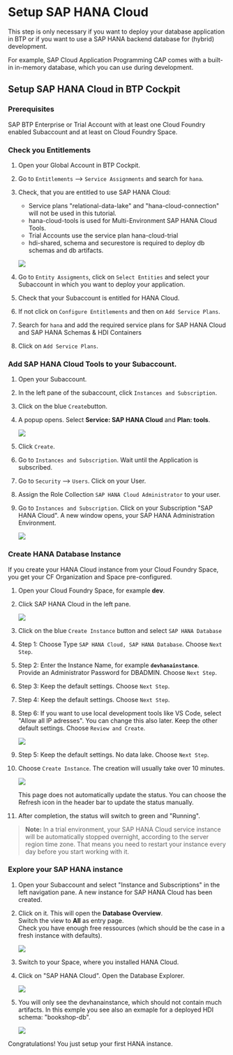 # Setup SAP HANA Cloud 

This step is only necessary if you want to deploy your database application in BTP or if you want to use a SAP HANA backend database for (hybrid) development.

For example, SAP Cloud Application Programming CAP comes with a built-in in-memory database, which you can use during development.


## Setup SAP HANA Cloud in BTP Cockpit

### Prerequisites

SAP BTP Enterprise or Trial Account with at least one Cloud Foundry enabled Subaccount and at least on Cloud Foundry Space.

### Check you Entitlements

1. Open your Global Account in BTP Cockpit.

2. Go to `Entitlements` --> `Service Assignments` and search for `hana`.

3. Check, that you are entitled to use SAP HANA Cloud: 

   - Service plans "relational-data-lake" and "hana-cloud-connection" will not be used in this tutorial.
   - hana-cloud-tools is used for Multi-Environment SAP HANA Cloud Tools.
   - Trial Accounts use the service plan hana-cloud-trial
   - hdi-shared, schema and securestore is required to deploy db schemas and db artifacts.

   ![](images/hdbsetup/0_hanasetup_1_entitlements.png)

4. Go to `Entity Assigments`, click on `Select Entities` and select your Subaccount in which you want to deploy your application.

5. Check that your Subaccount is entitled for HANA Cloud. 

6. If not click on `Configure Entitlements` and then on `Add Service Plans`. 
   
7. Search for `hana` and add the required service plans for SAP HANA Cloud and SAP HANA Schemas & HDI Containers

8. Click on `Add Service Plans`.



### Add SAP HANA Cloud Tools to your Subaccount.

1. Open your Subaccount.

2. In the left pane of the subaccount, click `Instances and Subscription`.
   
3. Click on the blue `Create`button.

4. A popup opens. Select **Service: SAP HANA Cloud** and **Plan: tools**.

   ![](images/hdbsetup/0_hanasetup_2_tools.png)

5. Click `Create`.

6. Go to `Instances and Subscription`. Wait until the Application is subscribed.

7. Go to `Security` --> `Users`. Click on your User.

8. Assign the Role Collection `SAP HANA Cloud Administrator` to your user.

9. Go to `Instances and Subscription`. Click on your Subscription "SAP HANA Cloud". A new window opens, your SAP HANA Administration Environment.

   ![](images/hdbsetup/3_hana_admin.png)



### Create HANA Database Instance

If you create your HANA Cloud instance from your Cloud Foundry Space, you get your CF Organization and Space pre-configured.

1. Open your Cloud Foundry Space, for example **dev**. 

2. Click SAP HANA Cloud in the left pane.

   ![](images/hdbsetup/0_hanasetup_4_createinst.png)

2. Click on the blue `Create Instance` button and select `SAP HANA Database`

3. Step 1: Choose Type `SAP HANA Cloud, SAP HANA Database`. Choose `Next Step`.

4. Step 2: Enter the Instance Name, for example **`devhanainstance`**. <br>
   Provide an Administrator Password for DBADMIN. Choose `Next Step`.

5. Step 3: Keep the default settings. Choose `Next Step`.

6. Step 4: Keep the default settings. Choose `Next Step`.

7. Step 6: If you want to use local development tools like VS Code, select "Allow all IP adresses". You can change this also later. Keep the other default settings. Choose `Review and Create`.

   ![](images/hdbsetup/0_hanasetup_5_step5.png)

8. Step 5: Keep the default settings. No data lake. Choose `Next Step`.

9. Choose `Create Instance`. The creation will usually take over 10 minutes. 

   ![](images/hdbsetup/0_hanasetup_6_creating.png)

   This page does not automatically update the status. You can choose the Refresh icon in the header bar to update the status manually.

10. After completion, the status will switch to green and "Running".


> **Note:** In a trial environment, your SAP HANA Cloud service instance will be automatically stopped overnight, according to the server region time zone. That means you need to restart your instance every day before you start working with it.


### Explore your SAP HANA instance

1. Open your Subaccount and select "Instance and Subscriptions" in the left navigation pane. A new instance for SAP HANA Cloud has been created. 

2. Click on it. This will open the **Database Overview**. <br>
   Switch the view to **All** as entry page. <br>
   Check you have enough free ressources (which should be the case in a fresh instance with defaults).

   ![](images/hdbsetup/0_hanasetup_8_admin.png)


3. Switch to your Space, where you installed HANA Cloud. <br>
   
4. Click on "SAP HANA Cloud". Open the Database Explorer.

   ![](images/hdbsetup/0_hanasetup_9_opendbexpl.png)

5. You will only see the devhanainstance, which should not contain much artifacts.
   In this exmple you see also an exmaple for a deployed HDI schema: "bookshop-db".

   ![](images/hdbsetup/0_hanasetup_10_dbexpl.png)


Congratulations! You just setup your first HANA instance.
